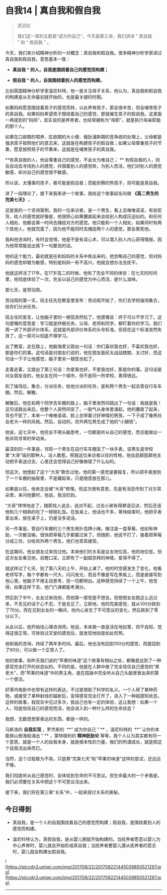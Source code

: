 # 自我14 | 真自我和假自我

> 武志红
> 
> 我们这一周的主题是“成为你自己”，今天是第三讲，我们讲讲 “ 真自我 ” 和 “ 假自我 ” 。

今天，我们来介绍精神分析的一对概念：真自我和假自我。很多精神分析学家讲过真自我和假自我，意思基本一致：

* **真自我** * **的人，自我是围绕着自己的感觉而构建；** 

* **假自我** * **的人，自我围绕着别人的感觉而构建。** 

比如英国精神分析学家温尼科特，他一直关注母子关系，他认为，真自我和假自我的构建是从生命最初就开始的，也是最关键的时期。

如果妈妈愿意围绕着孩子的感觉而转，以此养育孩子，那会很辛苦，但会哺育孩子的真自我。如果妈妈希望孩子围绕着自己的感觉，那就催生孩子的假自我。这里面一再提到的“妈妈”，其实说的是养育者，也经常被称为“母职”，就是执行母亲职能的那个人。

如果在口欲期的喂养、肛欲期的大小便、俄狄浦斯期的竞争欲的处理上，父母都是强求孩子按照他们的意志来，这就是在构建孩子的假自我；如果父母尊重孩子的节奏，愿意按照孩子的节奏来，这就是在哺育孩子的真自我。

 **有真自我的人，他会尊重自己的感觉，不会太为难自己； ** 有假自我的人，则会自动去寻找别人的感觉，并围着别人的感觉转，为别人而活，他们对别人的感觉敏感，却对自己的感觉很不敏感。

所以说，太懂事的孩子，极可能是假自我；而能折腾的熊孩子，则可能是真自我。

讲了一段理论了，接下来我来讲一个故事，我给这个故事起名叫做 **《高二男生的完美七天》** 。

这是我的一个咨询案例，我的一位来访者，是一个男生，看上去唯唯诺诺，有些驼背，给人的感觉就好像是，他很担心如果腰直起来会给别人构成压迫似的。和任何人相处，他都会第一时间去捕捉对方的感觉。他只能和一个人相处，如果同时有两个其他人，他就完蛋了，因为他不能同时去捕捉两个人的感觉，那会累死他。

我和他咨询时，有时会觉得，他是不是有读心术，可以潜入别人内心获得情报，因为他常常能说出我下一句要说的话。

他的这个能力，最初就是在和妈妈的关系中练出来的。他忽略自己的感觉，但对妈妈的感觉却极为敏感，特别是妈妈一有不高兴，他就会想办法去抚平。

他就这样活了17年。在17岁高二的时候，他有了完全不同的体验：在七天的时间里，他彻底体验了一次，完全以自己的感觉为中心而活，是什么滋味。

那七天，是劳动周。

劳动周的第一天，班主任先在教室里宣布：劳动周开始了，你们去学校操场集合，给你们分派任务。

班主任的宣言，让他脑子里的一根弦突然松了，他感慨说：终于可以不学习了。这句感慨的意思是：学习就是终极任务，父母、老师和同学，都盯着你的学习。我们周一讲了外部评价体系，这就是外部评价体系的头号标准。但现在这个标准突然失效了，这一周可以彻底不理学习。

出了教室，走在路上，他脑海里又跳出一句话：你们喜欢我也好，不喜欢我也好，那是你们的事。这句话是对朋友们说的，他在朋友面前太战战兢兢、太讨好，而这句话一下子让他感觉，脑子里另一根弦也松了。

走着走着，又跳出了第三句话：你爱我也好，不爱我也好，那是你的事。这句话是对女朋友说的，他女友在同一个城市，但不是同一所学校，离得很远。

到了操场后，集合，分派任务，给他分派的任务，是和两个男生一起去管自行车车棚。然后，解散。

解散后，他在和两个同学去车棚的路上，脑子里突然间跳出了一句话：我就是我！这句话跳出来后，他整个人突然间变了，一股气从身体里涌起，他的腰直了起来，背也不驼了，本来一个唯唯诺诺、脸上总带着讨好神情的男孩，一下子成了像黑社会老大一样的风格。然后，自动的，另外两位男生成了他的“小跟班”。

他说，这七天中，他完全不用头脑思考，一切都是听从自己的感觉，而总能做出一些非同寻常的举动来。

最深刻的一件事是，邻班一个男生在自行车车棚丢了一块手表，该男生是学校里“大哥”级的那种人，没人敢惹。照我这位来访者以往的性格，他会屁颠屁颠地主动把手表送过去，心里还会觉得自己好像做错了什么似的。

但这次，他想起了这个“大哥”欺负过他，他的第一感觉是要报复，所以把手表放到了一个车棚的抽屉里，不是藏起来，只是随意放在那儿。

如果是以往，他肯定会被“大哥”修理。但这次很有意思，先是有消息传到了对方耳朵里，来问他要时，他说，我没捡到。

“大哥”悻悻地走了，随即找人说合，说对不起，过去小弟有得罪请见谅，然后还请他和几个相熟的吃了一顿赔礼饭。在饭桌上，他话也不多，等快结束时，他把手表拿出来，放在桌子上，仍是没多说话。

另一件事是，管自行车棚的三个男生用扑克牌小赌，赌注是一盘草莓，他如有神助，一次都没输，很快把草莓几乎都赢过来了。但随即，他说不打了，接着把草莓分成三份，分给另外两个男生，他们也乖乖接受。

在这期间，他女朋友过来找过他。本来他们的关系是女友地位高，他的地位低，但这次女友看见他，目瞪口呆，立即有了一副超崇拜的神情，爱得不得了。

就这样过了七天，到了第八天的上午，开始上课了。他的时空感发生了变化，他看老师写字，每个字都有一尺大，闪闪发光，而且不像是写在黑板上，而是直接写到他心里。他脑子不用主动思考，但一切都明白。这种感觉持续了一个上午，他觉得，如果这样下去，他门门课都能考满分。

然后到了中午，女友过来找他，而他第一感觉是不想去。但想想女友跑这么远过来，不去见的话于心不忍，于是去见了。立即地，他的完美感觉，就从100分跌到了70分。而在见到女友的一瞬间，他内心发生了不可思议的变化，然后跌到了零分以下。

从此以后，他开始找心理咨询师。他说，本来我一直是活在地狱里，但不自知，觉得这很正常。可体验过天堂的感觉后，就发现地狱是如此煎熬。

他和我的咨询，持续了两年多时间。最后，他也没有回到100分的感觉，而是回到了60分，可以做一个正常人了。

他的故事，和昨天我们说的“苹果的味道”这个故事有相似之处，都像是达到了一种感官完全打开的状态似的。不同的是，他是在人群中做了完全信任自己感觉的“黑老大”，而“苹果的味道”中的男主角，是在孤独中完全听从自己头脑里冒出来的第一个想法。

好莱坞电影中也常有这样的表达，不过是借助了科学的名义。一个人用了某种药物，或接受了某种射线的辐射后，变得感官完全打开了，进入了一种超感知状态。这样的故事，我现实中见过多次，我自己也有一定的体验，这让我想：如果一个人，彻底信任自己的感觉而活，他会进入到一种什么样的生命状态？

我想，无数思想家表达的东西，都是一样的。

马斯洛的 **自我实现** ，罗杰斯的  **“ 成为你自己 ” ** ，温尼科特的  **“ 让你的本能排山倒海般涌出 ” ** ，蒙特梭利的 **精神胚胎论** 等等，我个人认为其实都有同一个意思，就是一个人的自我本身，就是根本性的力量，我们的所谓成长，就是把这个自我活出来而已。

当然，这个过程极为不易，只是靠“完美七天”和“苹果的味道”这样的尝试，还远远不够。

我们彻底听从自己感觉时，会体验到生命的不可思议。但生命最大的一个矛盾是，我们必须要在关系中把这个不可思议活出来。

接下来，我们将在第三章“关系”中，一起来探讨关系的奥秘。

## 今日得到

* 真自我，是一个人的自我围绕着自己的感觉而构建；假自我，是围绕着别人的感觉而构建。

* 温尼科特认为，真假自我，是从婴儿期就开始构建的。当抚养者愿意以婴儿为中心养育时，婴儿就会开始形成真自我；当抚养者要婴儿遵从抚养者的意志时，婴儿就会构建出假自我。

![https://piccdn3.umiwi.com/img/201708/22/201708221445039850521297.jpg](https://piccdn3.umiwi.com/img/201708/22/201708221445039850521297.jpg)

---
